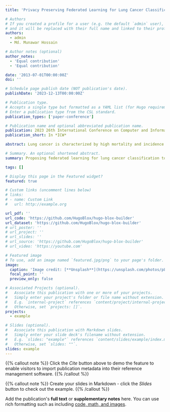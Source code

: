 ```yaml
---
title: 'Privacy Preserving Federated Learning for Lung Cancer Classification'

# Authors
# If you created a profile for a user (e.g. the default `admin` user), write the username (folder name) here
# and it will be replaced with their full name and linked to their profile.
authors:
  - admin
  - Md. Munawar Hossain

# Author notes (optional)
author_notes:
  - 'Equal contribution'
  - 'Equal contribution'

date: '2013-07-01T00:00:00Z'
doi: ''

# Schedule page publish date (NOT publication's date).
publishDate: '2023-12-13T00:00:00Z'

# Publication type.
# Accepts a single type but formatted as a YAML list (for Hugo requirements).
# Enter a publication type from the CSL standard.
publication_types: ['paper-conference']

# Publication name and optional abbreviated publication name.
publication: 2023 26th International Conference on Computer and Information Technology (ICCIT)
publication_short: In *ICW*

abstract: Lung cancer is characterized by high mortality and incidence rates, making it one of the most prevalent cancers globally. Early detection significantly improves the chances of survival for individuals affected by this disease. The histopathological diagnosis is a crucial factor in determining the specific type of cancer. In recent years, there has been a significant increase in novel computer-aided diagnostic techniques utilizing deep learning algorithms for the early detection of lung cancer. However, sharing sensitive patient data is significantly restricted by regulations such as HIPAA and GDPR, primarily due to privacy concerns. Given the current constraints, institutions face challenges in effectively exchanging information to enhance the accuracy of lung cancer classification. In order to address the issue of privacy in lung cancer classification, we propose a federated learning approach. This methodology involves employing local models with an Inception-v3 backbone to carry out the classification of histopathological images of lung cancer & updating the global model based on the local weights. These images have been obtained from the LC25000 dataset. The lung cancer images from the LC25000 dataset were analyzed, which consisted of three distinct classes. Each class contained a total of 5000 images. The applied model has achieved a classification accuracy of 99.867% in categorizing lung cancer images into three distinct classes. The performance of the proposed framework has demonstrated superiority over other existing methodologies. Furthermore, this solution effectively addresses the privacy concerns associated with the sharing of medical data among different institutions.

# Summary. An optional shortened abstract.
summary: Proposing federated learning for lung cancer classification to protect patient privacy.

tags: []

# Display this page in the Featured widget?
featured: true

# Custom links (uncomment lines below)
# links:
# - name: Custom Link
#   url: http://example.org

url_pdf: ''
url_code: 'https://github.com/HugoBlox/hugo-blox-builder'
url_dataset: 'https://github.com/HugoBlox/hugo-blox-builder'
# url_poster: ''
# url_project: ''
# url_slides: ''
# url_source: 'https://github.com/HugoBlox/hugo-blox-builder' 
# url_video: 'https://youtube.com' 

# Featured image
# To use, add an image named `featured.jpg/png` to your page's folder.
image:
  caption: 'Image credit: [**Unsplash**](https://unsplash.com/photos/pLCdAaMFLTE)'
  focal_point: ''
  preview_only: false

# Associated Projects (optional).
#   Associate this publication with one or more of your projects.
#   Simply enter your project's folder or file name without extension.
#   E.g. `internal-project` references `content/project/internal-project/index.md`.
#   Otherwise, set `projects: []`.
projects:
  - example

# Slides (optional).
#   Associate this publication with Markdown slides.
#   Simply enter your slide deck's filename without extension.
#   E.g. `slides: "example"` references `content/slides/example/index.md`.
#   Otherwise, set `slides: ""`.
slides: example
---
```


{{% callout note %}}
Click the _Cite_ button above to demo the feature to enable visitors to import publication metadata into their reference management software.
{{% /callout %}}

{{% callout note %}}
Create your slides in Markdown - click the _Slides_ button to check out the example.
{{% /callout %}}

Add the publication's **full text** or **supplementary notes** here. You can use rich formatting such as including [code, math, and images](https://docs.hugoblox.com/content/writing-markdown-latex/).
